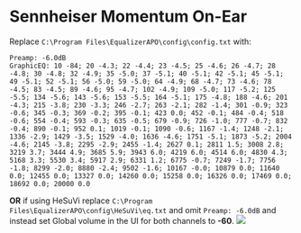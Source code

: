 # Sennheiser Momentum On-Ear
Replace `C:\Program Files\EqualizerAPO\config\config.txt` with:
```
Preamp: -6.0dB
GraphicEQ: 10 -84; 20 -4.3; 22 -4.4; 23 -4.5; 25 -4.6; 26 -4.7; 28 -4.8; 30 -4.8; 32 -4.9; 35 -5.0; 37 -5.1; 40 -5.1; 42 -5.1; 45 -5.1; 49 -5.1; 52 -5.1; 56 -5.0; 59 -5.0; 64 -4.9; 68 -4.7; 73 -4.6; 78 -4.5; 83 -4.5; 89 -4.6; 95 -4.7; 102 -4.9; 109 -5.0; 117 -5.2; 125 -5.5; 134 -5.6; 143 -5.6; 153 -5.5; 164 -5.1; 175 -4.8; 188 -4.6; 201 -4.3; 215 -3.8; 230 -3.3; 246 -2.7; 263 -2.1; 282 -1.4; 301 -0.9; 323 -0.6; 345 -0.3; 369 -0.2; 395 -0.1; 423 0.0; 452 -0.1; 484 -0.4; 518 -0.6; 554 -0.4; 593 -0.3; 635 -0.5; 679 -0.9; 726 -1.0; 777 -0.7; 832 -0.4; 890 -0.1; 952 0.1; 1019 -0.1; 1090 -0.6; 1167 -1.4; 1248 -2.1; 1336 -2.9; 1429 -3.5; 1529 -4.0; 1636 -4.6; 1751 -5.1; 1873 -5.2; 2004 -4.6; 2145 -3.8; 2295 -2.9; 2455 -1.4; 2627 0.1; 2811 1.5; 3008 2.8; 3219 3.7; 3444 4.9; 3685 5.9; 3943 6.0; 4219 6.0; 4514 6.0; 4830 4.3; 5168 3.3; 5530 3.4; 5917 2.9; 6331 1.2; 6775 -0.7; 7249 -1.7; 7756 -1.8; 8299 -2.0; 8880 -2.4; 9502 -1.6; 10167 -0.0; 10879 0.0; 11640 0.0; 12455 0.0; 13327 0.0; 14260 0.0; 15258 0.0; 16326 0.0; 17469 0.0; 18692 0.0; 20000 0.0
```
**OR** if using HeSuVi replace `C:\Program Files\EqualizerAPO\config\HeSuVi\eq.txt` and omit `Preamp: -6.0dB` and instead set Global volume in the UI for both channels to **-60**.
![](https://raw.githubusercontent.com/jaakkopasanen/AutoEq/master/results/Innerfidelity%202017/innerfidelity/onear/Sennheiser%20Momentum%20On-Ear/Sennheiser%20Momentum%20On-Ear.png)